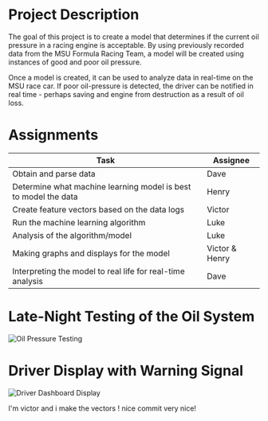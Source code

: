 # Project Description
The goal of this project is to create a model that determines if the current oil pressure in a racing engine is acceptable. By using previously recorded data from the MSU Formula Racing Team, a model will be created using instances of good and poor oil pressure.

Once a model is created, it can be used to analyze data in real-time on the MSU race car. If poor oil-pressure is detected, the driver can be notified in real time - perhaps saving and engine from destruction as a result of oil loss.


# Assignments
| Task | Assignee |
|------|----------|
| Obtain and parse data | Dave   |
| Determine what machine learning model is best to model the data | Henry |
| Create feature vectors based on the data logs| Victor |
| Run the machine learning algorithm | Luke |
| Analysis of the algorithm/model | Luke|
| Making graphs and displays for the model | Victor & Henry|
| Interpreting the model to real life for real-time analysis | Dave |

# Late-Night Testing of the Oil System
![Oil Pressure Testing](https://live.staticflickr.com/65535/49127949753_5c58735146_b.jpg)

# Driver Display with Warning Signal
![Driver Dashboard Display](https://live.staticflickr.com/65535/49650505352_4068629cb9_b.jpg)

I'm victor and i make the vectors   !
nice
commit
very nice!
